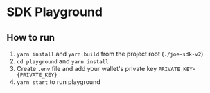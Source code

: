 # SDK Playground

## How to run
1. `yarn install` and `yarn build` from the project root (`./joe-sdk-v2`)
2. `cd playground` and `yarn install`
3. Create `.env` file and add your wallet's private key `PRIVATE_KEY={PRIVATE_KEY}`
4. `yarn start` to run playground